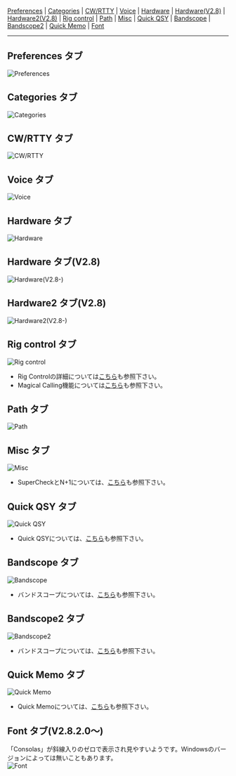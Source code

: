 [Preferences](%E8%A8%AD%E5%AE%9A#preferences-%E3%82%BF%E3%83%96) |
[Categories](%E8%A8%AD%E5%AE%9A#categories-%E3%82%BF%E3%83%96) |
[CW/RTTY](%E8%A8%AD%E5%AE%9A#cwrtty-%E3%82%BF%E3%83%96) |
[Voice](%E8%A8%AD%E5%AE%9A#voice-%E3%82%BF%E3%83%96) |
[Hardware](%E8%A8%AD%E5%AE%9A#hardware-%E3%82%BF%E3%83%96) |
[Hardware(V2.8)](%E8%A8%AD%E5%AE%9A#hardware-%E3%82%BF%E3%83%96v28) |
[Hardware2(V2.8)](%E8%A8%AD%E5%AE%9A#hardware2-%E3%82%BF%E3%83%96v28) |
[Rig control](%E8%A8%AD%E5%AE%9A#rig-control-%E3%82%BF%E3%83%96) |
[Path](%E8%A8%AD%E5%AE%9A#path-%E3%82%BF%E3%83%96) |
[Misc](%E8%A8%AD%E5%AE%9A#misc-%E3%82%BF%E3%83%96) |
[Quick QSY](%E8%A8%AD%E5%AE%9A#quick-qsy-%E3%82%BF%E3%83%96) |
[Bandscope](%E8%A8%AD%E5%AE%9A#bandscope-%E3%82%BF%E3%83%96) |
[Bandscope2](%E8%A8%AD%E5%AE%9A#bandscope2-%E3%82%BF%E3%83%96) |
[Quick Memo](%E8%A8%AD%E5%AE%9A#quick-memo-%E3%82%BF%E3%83%96) |
[Font](%E8%A8%AD%E5%AE%9A#font-%E3%82%BF%E3%83%96)

***

## Preferences タブ

![Preferences](https://raw.githubusercontent.com/jr8ppg/zLog/images/options_1.png)

## Categories タブ

![Categories](https://raw.githubusercontent.com/jr8ppg/zLog/images/options_2.png)

## CW/RTTY タブ

![CW/RTTY](https://raw.githubusercontent.com/jr8ppg/zLog/images/options_3.png)

## Voice タブ

![Voice](https://raw.githubusercontent.com/jr8ppg/zLog/images/options_4.png)

## Hardware タブ

![Hardware](https://raw.githubusercontent.com/jr8ppg/zLog/images/options_5.png)

## Hardware タブ(V2.8)

![Hardware(V2.8-)](https://raw.githubusercontent.com/jr8ppg/zLog/images/options_hardware_v28.png)

## Hardware2 タブ(V2.8)

![Hardware2(V2.8-)](https://raw.githubusercontent.com/jr8ppg/zLog/images/options_hardware2.png)

## Rig control タブ

![Rig control](https://raw.githubusercontent.com/jr8ppg/zLog/images/options_6.png)

* Rig Controlの詳細については[こちら](%E3%83%AA%E3%82%B0%E3%82%B3%E3%83%B3%E3%83%88%E3%83%AD%E3%83%BC%E3%83%AB)も参照下さい。
* Magical Calling機能については[こちら](Magical-Calling%E6%A9%9F%E8%83%BD)も参照下さい。

## Path タブ

![Path](https://raw.githubusercontent.com/jr8ppg/zLog/images/options_7.png)

## Misc タブ

![Misc](https://raw.githubusercontent.com/jr8ppg/zLog/images/options_8.png)

* SuperCheckとN+1については、[こちら](Super-Check-(N%EF%BC%8B1))も参照下さい。

## Quick QSY タブ

![Quick QSY](https://raw.githubusercontent.com/jr8ppg/zLog/images/options_9.png)

* Quick QSYについては、[こちら](QuickQSY)も参照下さい。

## Bandscope タブ

![Bandscope](https://raw.githubusercontent.com/jr8ppg/zLog/images/options_10.png)

* バンドスコープについては、[こちら](%E3%83%90%E3%83%B3%E3%83%89%E3%82%B9%E3%82%B3%E3%83%BC%E3%83%97)も参照下さい。

## Bandscope2 タブ

![Bandscope2](https://raw.githubusercontent.com/jr8ppg/zLog/images/options_11.png)

* バンドスコープについては、[こちら](%E3%83%90%E3%83%B3%E3%83%89%E3%82%B9%E3%82%B3%E3%83%BC%E3%83%97)も参照下さい。

## Quick Memo タブ

![Quick Memo](https://raw.githubusercontent.com/jr8ppg/zLog/images/options_12.png)

* Quick Memoについては、[こちら](Quick-Memo)も参照下さい。

## Font タブ(V2.8.2.0～)
「Consolas」が斜線入りのゼロで表示され見やすいようです。Windowsのバージョンによっては無いこともあります。  
![Font](https://raw.githubusercontent.com/jr8ppg/zLog/images/options_13.png)
